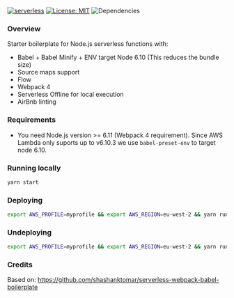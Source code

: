 [![serverless](http://public.serverless.com/badges/v3.svg)](http://www.serverless.com)  [![License: MIT](https://img.shields.io/badge/License-MIT-brightgreen.svg)](https://opensource.org/licenses/MIT) ![Dependencies](https://david-dm.org/rafaelrpinto/serverless-boilerplate.svg)


### Overview

Starter boilerplate for Node.js serverless functions with:

* Babel + Babel Minify + ENV target Node 6.10 (This reduces the bundle size)
* Source maps support
* Flow
* Webpack 4
* Serverless Offline for local execution
* AirBnb linting

### Requirements

* You need Node.js version >= 6.11 (Webpack 4 requirement). Since AWS Lambda only suports up to v6.10.3 we use `babel-preset-env` to target node 6.10.

### Running locally

```bash
yarn start
```

### Deploying

```bash
export AWS_PROFILE=myprofile && export AWS_REGION=eu-west-2 && yarn run deploy
```

### Undeploying

```bash
export AWS_PROFILE=myprofile && export AWS_REGION=eu-west-2 && yarn run remove
```

### Credits

Based on: https://github.com/shashanktomar/serverless-webpack-babel-boilerplate
